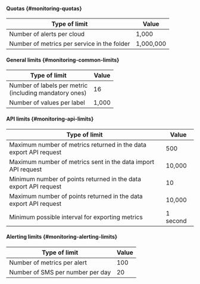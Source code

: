 #### Quotas {#monitoring-quotas}
| Type of limit | Value |
----- | -----
| Number of alerts per cloud | 1,000 |
| Number of metrics per service in the folder | 1,000,000 |

#### General limits {#monitoring-common-limits}
| Type of limit | Value |
----- | -----
| Number of labels per metric<br/>(including mandatory ones) | 16 |
| Number of values per label | 1,000 |

#### API limits {#monitoring-api-limits}
| Type of limit | Value |
----- | -----
| Maximum number of metrics returned in the data export API request | 500 |
| Maximum number of metrics sent in the data import API request | 10,000 |
| Minimum number of points returned in the data export API request | 10 |
| Maximum number of points returned in the data export API request | 10,000 |
| Minimum possible interval for exporting metrics | 1 second |

#### Alerting limits {#monitoring-alerting-limits}
| Type of limit | Value |
----- | -----
| Number of metrics per alert | 100 |
| Number of SMS per number per day | 20 |